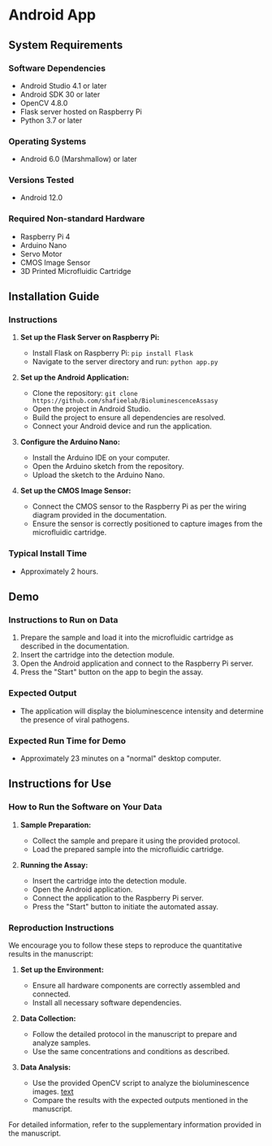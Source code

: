 
# Android App

## System Requirements

### Software Dependencies
- Android Studio 4.1 or later
- Android SDK 30 or later
- OpenCV 4.8.0
- Flask server hosted on Raspberry Pi
- Python 3.7 or later

### Operating Systems
- Android 6.0 (Marshmallow) or later

### Versions Tested
- Android  12.0

### Required Non-standard Hardware
- Raspberry Pi 4
- Arduino Nano
- Servo Motor
- CMOS Image Sensor
- 3D Printed Microfluidic Cartridge

## Installation Guide

### Instructions
1. **Set up the Flask Server on Raspberry Pi:**
   - Install Flask on Raspberry Pi: `pip install Flask`
   - Navigate to the server directory and run: `python app.py`

2. **Set up the Android Application:**
   - Clone the repository: `git clone https://github.com/shafieelab/BioluminescenceAssasy`
   - Open the project in Android Studio.
   - Build the project to ensure all dependencies are resolved.
   - Connect your Android device and run the application.

3. **Configure the Arduino Nano:**
   - Install the Arduino IDE on your computer.
   - Open the Arduino sketch from the repository.
   - Upload the sketch to the Arduino Nano.

4. **Set up the CMOS Image Sensor:**
   - Connect the CMOS sensor to the Raspberry Pi as per the wiring diagram provided in the documentation.
   - Ensure the sensor is correctly positioned to capture images from the microfluidic cartridge.

### Typical Install Time
- Approximately 2 hours.

## Demo

### Instructions to Run on Data
1. Prepare the sample and load it into the microfluidic cartridge as described in the documentation.
2. Insert the cartridge into the detection module.
3. Open the Android application and connect to the Raspberry Pi server.
4. Press the "Start" button on the app to begin the assay.

### Expected Output
- The application will display the bioluminescence intensity and determine the presence of viral pathogens.

### Expected Run Time for Demo
- Approximately 23 minutes on a "normal" desktop computer.

## Instructions for Use

### How to Run the Software on Your Data
1. **Sample Preparation:**
   - Collect the sample and prepare it using the provided protocol.
   - Load the prepared sample into the microfluidic cartridge.

2. **Running the Assay:**
   - Insert the cartridge into the detection module.
   - Open the Android application.
   - Connect the application to the Raspberry Pi server.
   - Press the "Start" button to initiate the automated assay.

### Reproduction Instructions
We encourage you to follow these steps to reproduce the quantitative results in the manuscript:
1. **Set up the Environment:**
   - Ensure all hardware components are correctly assembled and connected.
   - Install all necessary software dependencies.

2. **Data Collection:**
   - Follow the detailed protocol in the manuscript to prepare and analyze samples.
   - Use the same concentrations and conditions as described.

3. **Data Analysis:**
   - Use the provided OpenCV script to analyze the bioluminescence images. [text](../PythonScript/IntensityCalcCode.py) 
   - Compare the results with the expected outputs mentioned in the manuscript.

For detailed information, refer to the supplementary information provided in the manuscript.

